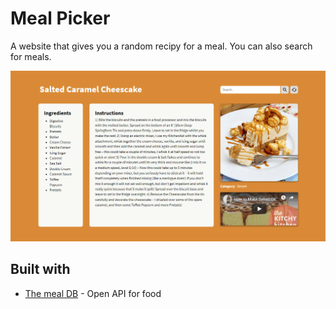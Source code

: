 # Meal Picker

A website that gives you a random recipy for a meal. You can also search for meals.

![picture](img/screenshot.gif)

## Built with

* [The meal DB](https://www.themealdb.com/api.php) - Open API for food
